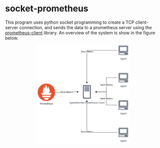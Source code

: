# socket-prometheus
This program uses python socket programming to create a TCP client-server connection, and sends the data to a prometheus server using the [prometheus-client](https://github.com/prometheus/client_python) library. An overview of the system is show in the figure below.

<p align="center">
  <img src="pics/network.png" alt="network" width="300"/>
</p>

